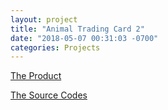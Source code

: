 ```yaml
---
layout: project
title: "Animal Trading Card 2"
date: "2018-05-07 00:31:03 -0700"
categories: Projects
---
```


[The Product](https://curious-yu.github.io/GoogleFrontEnd-Phase2-Lab1-Animal-Trading-Card-WY/)

[The Source Codes](https://github.com/Curious-Yu/GoogleFrontEnd-Phase2-Lab1-Animal-Trading-Card-WY)
